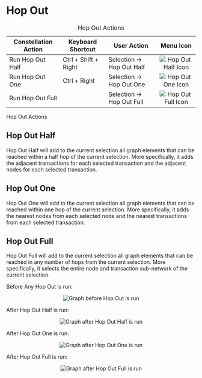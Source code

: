 # Hop Out

<table class="table table-striped">
<caption>Hop Out Actions</caption>
<thead>
<tr class="header">
<th>Constellation Action</th>
<th>Keyboard Shortcut</th>
<th>User Action</th>
<th style="text-align: center;">Menu Icon</th>
</tr>
</thead>
<tbody>
<tr class="odd">
<td>Run Hop Out Half</td>
<td>Ctrl + Shift + Right</td>
<td>Selection -&gt; Hop Out Half</td>
<td style="text-align: center;"><img src="../constellation/CoreVisualGraph/src/au/gov/asd/tac/constellation/graph/visual/docs/resources/hop_half.png" alt="Hop Out Half Icon" /></td>
</tr>
<tr class="even">
<td>Run Hop Out One</td>
<td>Ctrl + Right</td>
<td>Selection -&gt; Hop Out One</td>
<td style="text-align: center;"><img src="../constellation/CoreVisualGraph/src/au/gov/asd/tac/constellation/graph/visual/docs/resources/hop_one.png" alt="Hop Out One Icon" /></td>
</tr>
<tr class="odd">
<td>Run Hop Out Full</td>
<td></td>
<td>Selection -&gt; Hop Out Full</td>
<td style="text-align: center;"><img src="../constellation/CoreVisualGraph/src/au/gov/asd/tac/constellation/graph/visual/docs/resources/hop_full.png" alt="Hop Out Full Icon" /></td>
</tr>
</tbody>
</table>

Hop Out Actions

## Hop Out Half

Hop Out Half will add to the current selection all graph elements that
can be reached within a half hop of the current selection. More
specifically, it adds the adjacent transactions for each selected
transaction and the adjacent nodes for each selected transaction.

## Hop Out One

Hop Out One will add to the current selection all graph elements that
can be reached within one hop of the current selection. More
specifically, it adds the nearest nodes from each selected node and the
nearest transactions from each selected transaction.

## Hop Out Full

Hop Out Full will add to the current selection all graph elements that
can be reached in any number of hops from the current selection. More
specifically, it selects the entire node and transaction sub-network of
the current selection.

Before Any Hop Out is run:

<div style="text-align: center">

![Graph before Hop Out is
run](../constellation/CoreVisualGraph/src/au/gov/asd/tac/constellation/graph/visual/docs/resources/HopOutBefore.png)

</div>

After Hop Out Half is run:

<div style="text-align: center">

![Graph after Hop Out Half is
run](../constellation/CoreVisualGraph/src/au/gov/asd/tac/constellation/graph/visual/docs/resources/HopOutHalfAfter.png)

</div>

After Hop Out One is run:

<div style="text-align: center">

![Graph after Hop Out One is
run](../constellation/CoreVisualGraph/src/au/gov/asd/tac/constellation/graph/visual/docs/resources/HopOutOneAfter.png)

</div>

After Hop Out Full is run:

<div style="text-align: center">

![Graph after Hop Out Full is
run](../constellation/CoreVisualGraph/src/au/gov/asd/tac/constellation/graph/visual/docs/resources/HopOutFullAfter.png)

</div>
